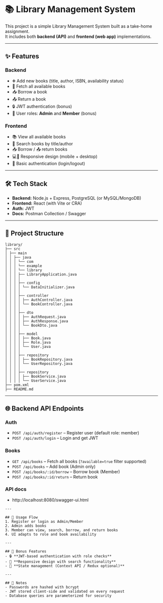 # 📚 Library Management System

This project is a simple Library Management System built as a take-home assignment.  
It includes both **backend (API)** and **frontend (web app)** implementations.

---

## ✨ Features

### Backend
- ➕ Add new books (title, author, ISBN, availability status)  
- 📖 Fetch all available books  
- 📥 Borrow a book  
- 📤 Return a book  
- 🔒 JWT authentication (bonus)  
- 👤 User roles: **Admin** and **Member** (bonus)  

### Frontend
- 📚 View all available books  
- 🔎 Search books by title/author  
- 📥 Borrow / 📤 return books  
- 💻📱 Responsive design (mobile + desktop)  
- 🔑 Basic authentication (login/logout)  

---

## 🛠 Tech Stack
- **Backend:** Node.js + Express, PostgreSQL (or MySQL/MongoDB)  
- **Frontend:** React (with Vite or CRA)  
- **Auth:** JWT  
- **Docs:** Postman Collection / Swagger  

---

## 📂 Project Structure
```
library/
├── src
│ ├── main
│ │ ├── java
│ │ │ └── com
│ │ │ └── example
│ │ │ └── library
│ │ │ ├── LibraryApplication.java
│ │ │ │
│ │ │ ├── config
│ │ │ │ └── DataInitializer.java
│ │ │ │
│ │ │ ├── controller
│ │ │ │ ├── AuthController.java
│ │ │ │ └── BookController.java
│ │ │ │
│ │ │ ├── dto
│ │ │ │ ├── AuthRequest.java
│ │ │ │ ├── AuthResponse.java
│ │ │ │ └── BookDto.java
│ │ │ │
│ │ │ ├── model
│ │ │ │ ├── Book.java
│ │ │ │ ├── Role.java
│ │ │ │ └── User.java
│ │ │ │
│ │ │ ├── repository
│ │ │ │ ├── BookRepository.java
│ │ │ │ └── UserRepository.java
│ │ │ │
│ │ │ ├── repository
│ │ │ │ ├── BookService.java
│ │ │ │ └── UserService.java
├── pom.xml
├── README.md
```
---

## 🌐 Backend API Endpoints

### Auth
- `POST /api/auth/register` – Register user (default role: member)  
- `POST /api/auth/login` – Login and get JWT  

### Books
- `GET /api/books` – Fetch all books (`?available=true` filter supported)  
- `POST /api/books` – Add book (Admin only)  
- `POST /api/books/:id/borrow` – Borrow book (Member)  
- `POST /api/books/:id/return` – Return book  

### API docs
- http://localhost:8080/swagger-ui.html

```
---

## 🚀 Usage Flow
1. Register or login as Admin/Member  
2. Admin adds books  
3. Member can view, search, borrow, and return books  
4. UI adapts to role and book availability  

---

## 🎁 Bonus Features
- 🔒 **JWT-based authentication with role checks**  
- 📱 **Responsive design with search functionality**  
- 🎯 **State management (Context API / Redux optional)**  

---

## 📝 Notes
- Passwords are hashed with bcrypt  
- JWT stored client-side and validated on every request  
- Database queries are parameterized for security

 
